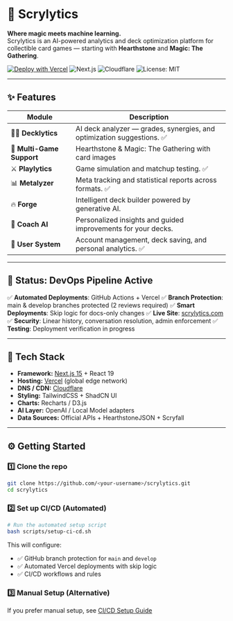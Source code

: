 # 🔮 Scrylytics

**Where magic meets machine learning.**  
Scrylytics is an AI-powered analytics and deck optimization platform for collectible card games — starting with **Hearthstone** and **Magic: The Gathering**.

[![Deploy with Vercel](https://vercel.com/button)](https://vercel.com/new)
![Next.js](https://img.shields.io/badge/Next.js-15-black?logo=next.js)
![Cloudflare](https://img.shields.io/badge/Cloudflare-CDN-orange?logo=cloudflare)
![License: MIT](https://img.shields.io/badge/License-MIT-green.svg)

---

## ✨ Features

| Module | Description |
|---------|-------------|
| 🧙‍♂️ **Decklytics** | AI deck analyzer — grades, synergies, and optimization suggestions. ✅ |
| 🎴 **Multi-Game Support** | Hearthstone & Magic: The Gathering with card images | ✅ |
| ⚔️ **Playlytics** | Game simulation and matchup testing. ✅ |
| 📊 **Metalyzer** | Meta tracking and statistical reports across formats. ✅ |
| 🔥 **Forge** | Intelligent deck builder powered by generative AI. |
| 🤖 **Coach AI** | Personalized insights and guided improvements for your decks. |
| 👤 **User System** | Account management, deck saving, and personal analytics. ✅ |

---

## 🚀 **Status: DevOps Pipeline Active**

✅ **Automated Deployments**: GitHub Actions + Vercel
✅ **Branch Protection**: main & develop branches protected (2 reviews required)
✅ **Smart Deployments**: Skip logic for docs-only changes
✅ **Live Site**: [scrylytics.com](https://www.scrylytics.com)
✅ **Security**: Linear history, conversation resolution, admin enforcement
✅ **Testing**: Deployment verification in progress

---

## 🧱 Tech Stack

- **Framework:** [Next.js 15](https://nextjs.org) + React 19  
- **Hosting:** [Vercel](https://vercel.com) (global edge network)  
- **DNS / CDN:** [Cloudflare](https://cloudflare.com)  
- **Styling:** TailwindCSS + ShadCN UI  
- **Charts:** Recharts / D3.js  
- **AI Layer:** OpenAI / Local Model adapters  
- **Data Sources:** Official APIs + HearthstoneJSON + Scryfall  

---

## ⚙️ Getting Started

### 1️⃣ Clone the repo
```bash
git clone https://github.com/<your-username>/scrylytics.git
cd scrylytics
```

### 2️⃣ Set up CI/CD (Automated)
```bash
# Run the automated setup script
bash scripts/setup-ci-cd.sh
```

This will configure:
- ✅ GitHub branch protection for `main` and `develop`
- ✅ Automated Vercel deployments with skip logic
- ✅ CI/CD workflows and rules

### 3️⃣ Manual Setup (Alternative)
If you prefer manual setup, see [CI/CD Setup Guide](docs/ci-cd-setup.md)
